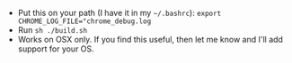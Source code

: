 - Put this on your path (I have it in my `~/.bashrc`): `export CHROME_LOG_FILE="chrome_debug.log`
- Run `sh ./build.sh`
- Works on OSX only. If you find this useful, then let me know and I'll add support for your OS.
